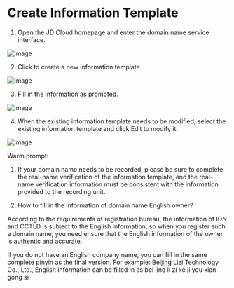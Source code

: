 # Create Information Template

1. Open the JD Cloud homepage and enter the domain name service interface.

![image](https://github.com/jdcloudcom/en/blob/translationUse/documentation/Domain-Name-%26-License/Image-Domain/moban1.png)

2. Click to create a new information template

![image](https://github.com/jdcloudcom/en/blob/translationUse/documentation/Domain-Name-%26-License/Image-Domain/moban2.png)

3. Fill in the information as prompted.

![image](https://github.com/jdcloudcom/en/blob/translationUse/documentation/Domain-Name-%26-License/Image-Domain/moban3.png)
 
4. When the existing information template needs to be modified, select the existing information template and click Edit to modify it.

![image](https://github.com/jdcloudcom/en/blob/translationUse/documentation/Domain-Name-%26-License/Image-Domain/moban4.png)


Warm prompt:

1. If your domain name needs to be recorded, please be sure to complete the real-name verification of the information template, and the real-name verification information must be consistent with the information provided to the recording unit.

2. How to fill in the information of domain name English owner?

According to the requirements of registration bureau, the information of IDN and CCTLD is subject to the English information, so when you register such a domain name, you need ensure that the English information of the owner is authentic and accurate.

If you do not have an English company name, you can fill in the same complete pinyin as the final version. For example: Beijing Lizi Technology Co., Ltd., English information can be filled in as bei jing li zi ke ji you xian gong si


